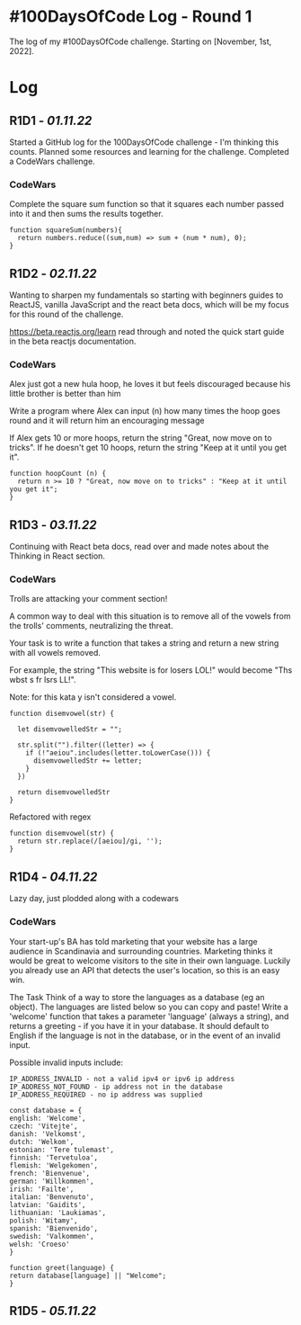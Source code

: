 # #100DaysOfCode Log - Round 1 

The log of my #100DaysOfCode challenge. Starting on [November, 1st, 2022].

# Log

## R1D1 - *01.11.22*

Started a GitHub log for the 100DaysOfCode challenge - I'm thinking this counts. Planned some resources and learning for the challenge. Completed a CodeWars challenge. 

### CodeWars
Complete the square sum function so that it squares each number passed into it and then sums the results together.

```
function squareSum(numbers){
  return numbers.reduce((sum,num) => sum + (num * num), 0);
}
```

## R1D2 - *02.11.22*

Wanting to sharpen my fundamentals so starting with beginners guides to ReactJS, vanilla JavaScript and the react beta docs, which will be my focus for this round of the challenge.

https://beta.reactjs.org/learn read through and noted the quick start guide in the beta reactjs documentation. 

### CodeWars
Alex just got a new hula hoop, he loves it but feels discouraged because his little brother is better than him

Write a program where Alex can input (n) how many times the hoop goes round and it will return him an encouraging message 

If Alex gets 10 or more hoops, return the string "Great, now move on to tricks".
If he doesn't get 10 hoops, return the string "Keep at it until you get it".

```
function hoopCount (n) {
  return n >= 10 ? "Great, now move on to tricks" : "Keep at it until you get it";
}
```

## R1D3 - *03.11.22*

Continuing with React beta docs, read over and made notes about the Thinking in React section.

### CodeWars
Trolls are attacking your comment section!

A common way to deal with this situation is to remove all of the vowels from the trolls' comments, neutralizing the threat.

Your task is to write a function that takes a string and return a new string with all vowels removed.

For example, the string "This website is for losers LOL!" would become "Ths wbst s fr lsrs LL!".

Note: for this kata y isn't considered a vowel.

```
function disemvowel(str) {
  
  let disemvowelledStr = "";
 
  str.split("").filter((letter) => {
    if (!"aeiou".includes(letter.toLowerCase())) {
      disemvowelledStr += letter; 
    }
  })
  
  return disemvowelledStr
}
```

Refactored with regex

```
function disemvowel(str) {
  return str.replace(/[aeiou]/gi, '');
}
```

## R1D4 - *04.11.22*

Lazy day, just plodded along with a codewars

### CodeWars

Your start-up's BA has told marketing that your website has a large audience in Scandinavia and surrounding countries. Marketing thinks it would be great to welcome visitors to the site in their own language. Luckily you already use an API that detects the user's location, so this is an easy win.

The Task
Think of a way to store the languages as a database (eg an object). The languages are listed below so you can copy and paste!
Write a 'welcome' function that takes a parameter 'language' (always a string), and returns a greeting - if you have it in your database. It should default to English if the language is not in the database, or in the event of an invalid input.

Possible invalid inputs include:
```
IP_ADDRESS_INVALID - not a valid ipv4 or ipv6 ip address
IP_ADDRESS_NOT_FOUND - ip address not in the database
IP_ADDRESS_REQUIRED - no ip address was supplied
```

```
const database = {
english: 'Welcome',
czech: 'Vitejte',
danish: 'Velkomst',
dutch: 'Welkom',
estonian: 'Tere tulemast',
finnish: 'Tervetuloa',
flemish: 'Welgekomen',
french: 'Bienvenue',
german: 'Willkommen',
irish: 'Failte',
italian: 'Benvenuto',
latvian: 'Gaidits',
lithuanian: 'Laukiamas',
polish: 'Witamy',
spanish: 'Bienvenido',
swedish: 'Valkommen',
welsh: 'Croeso'
}

function greet(language) {
return database[language] || "Welcome";
}
```

## R1D5 - *05.11.22*
